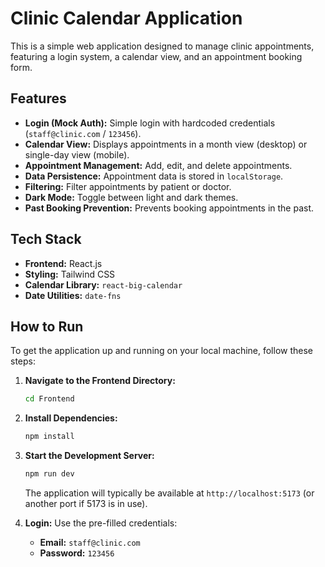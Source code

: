 # Clinic Calendar Application

This is a simple web application designed to manage clinic appointments, featuring a login system, a calendar view, and an appointment booking form.

## Features

*   **Login (Mock Auth):** Simple login with hardcoded credentials (`staff@clinic.com` / `123456`).
*   **Calendar View:** Displays appointments in a month view (desktop) or single-day view (mobile).
*   **Appointment Management:** Add, edit, and delete appointments.
*   **Data Persistence:** Appointment data is stored in `localStorage`.
*   **Filtering:** Filter appointments by patient or doctor.
*   **Dark Mode:** Toggle between light and dark themes.
*   **Past Booking Prevention:** Prevents booking appointments in the past.

## Tech Stack

*   **Frontend:** React.js
*   **Styling:** Tailwind CSS
*   **Calendar Library:** `react-big-calendar`
*   **Date Utilities:** `date-fns`

## How to Run

To get the application up and running on your local machine, follow these steps:

1.  **Navigate to the Frontend Directory:**
    ```bash
    cd Frontend
    ```

2.  **Install Dependencies:**
    ```bash
    npm install
    ```

3.  **Start the Development Server:**
    ```bash
    npm run dev
    ```

    The application will typically be available at `http://localhost:5173` (or another port if 5173 is in use).

4.  **Login:**
    Use the pre-filled credentials:
    *   **Email:** `staff@clinic.com`
    *   **Password:** `123456`
